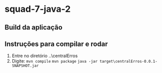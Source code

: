 # squad-7-java-2

## Build da aplicação

Instruções para compilar e rodar
----

1. Entre no diretório ..\centralErros
2. Digite:
`mvn compile`
`mvn package`
`java -jar target\centralErros-0.0.1-SNAPSHOT.jar`
